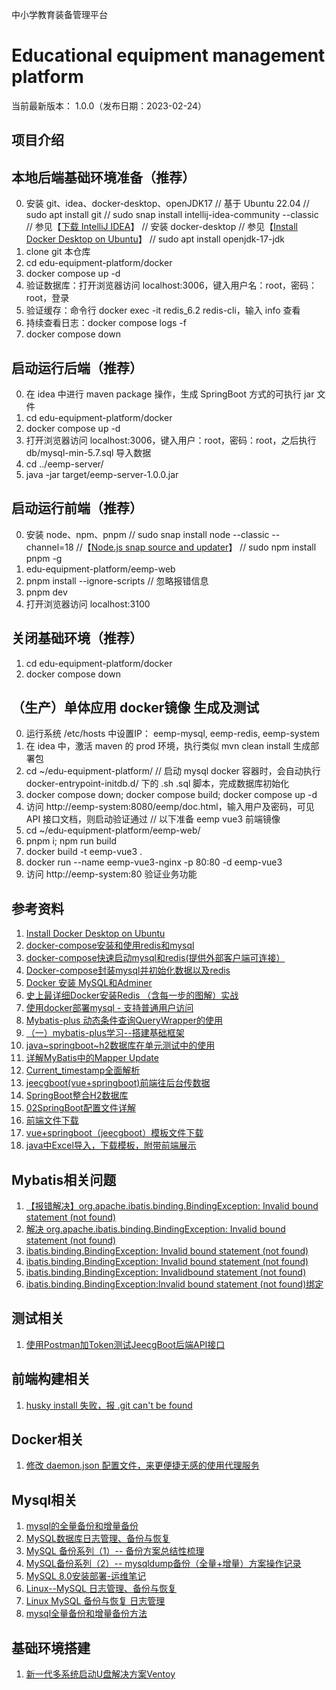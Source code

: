 
中小学教育装备管理平台

Educational equipment management platform
==========================

当前最新版本： 1.0.0（发布日期：2023-02-24） 


项目介绍
-----------------------------------


本地后端基础环境准备（推荐）
-----------------------------------
0. 安装 git、idea、docker-desktop、openJDK17
// 基于 Ubuntu 22.04
// sudo apt install git
// sudo snap install intellij-idea-community --classic   // 参见【[下载 IntelliJ IDEA](https://www.jetbrains.com.cn/idea/download/#section=linux)】
// 安装 docker-desktop                                    // 参见【[Install Docker Desktop on Ubuntu](https://docs.docker.com/desktop/install/ubuntu/)】
// sudo apt install openjdk-17-jdk
1. clone git 本仓库
2. cd edu-equipment-platform/docker
3. docker compose up -d
4. 验证数据库：打开浏览器访问 localhost:3006，键入用户名：root，密码：root，登录
5. 验证缓存：命令行 docker exec -it redis_6.2 redis-cli，输入 info 查看
6. 持续查看日志：docker compose logs -f
7. docker compose down


启动运行后端（推荐）
-----------------------------------
0. 在 idea 中进行 maven package 操作，生成 SpringBoot 方式的可执行 jar 文件
1. cd edu-equipment-platform/docker
2. docker compose up -d
3. 打开浏览器访问 localhost:3006，键入用户：root，密码：root，之后执行 db/mysql-min-5.7.sql 导入数据
4. cd ../eemp-server/
5. java -jar target/eemp-server-1.0.0.jar

启动运行前端（推荐）
-----------------------------------
0. 安装 node、npm、pnpm
// sudo snap install node --classic --channel=18    //【[Node.js snap source and updater](https://github.com/nodejs/snap)】
// sudo npm install pnpm -g
1. edu-equipment-platform/eemp-web
2. pnpm install --ignore-scripts                    // 忽略报错信息
3. pnpm dev
4. 打开浏览器访问 localhost:3100

关闭基础环境（推荐）
-----------------------------------
1. cd edu-equipment-platform/docker
2. docker compose down

（生产）单体应用 docker镜像 生成及测试
-----------------------------------
0. 运行系统 /etc/hosts 中设置IP： eemp-mysql, eemp-redis, eemp-system
1. 在 idea 中，激活 maven 的 prod 环境，执行类似 mvn clean install 生成部署包
2. cd ~/edu-equipment-platform/
   // 启动 mysql docker 容器时，会自动执行 docker-entrypoint-initdb.d/ 下的 .sh .sql 脚本，完成数据库初始化
3. docker compose down; docker compose build; docker compose up -d
4. 访问 http://eemp-system:8080/eemp/doc.html，输入用户及密码，可见 API 接口文档，则启动验证通过
   // 以下准备 eemp vue3 前端镜像
5. cd ~/edu-equipment-platform/eemp-web/
6. pnpm i; npm run build
7. docker build -t eemp-vue3 .
8. docker run --name eemp-vue3-nginx -p 80:80 -d eemp-vue3
9. 访问 http://eemp-system:80 验证业务功能


参考资料
-----------------------------------
1. [Install Docker Desktop on Ubuntu](https://docs.docker.com/desktop/install/ubuntu/)
2. [docker-compose安装和使用redis和mysql](https://blog.csdn.net/jiangjun_dao519/article/details/125072623)
3. [docker-compose快速启动mysql和redis(提供外部客户端可连接）](https://blog.csdn.net/weixin_42547724/article/details/128053759)
4. [Docker-compose封装mysql并初始化数据以及redis](http://www.manongjc.com/detail/56-ytybcufiprnvbkz.html)
5. [Docker 安装 MySQL和Adminer](https://blog.csdn.net/chinaxsw/article/details/103573495)
6. [史上最详细Docker安装Redis （含每一步的图解）实战](https://blog.csdn.net/weixin_45821811/article/details/116211724)
7. [使用docker部署mysql - 支持普通用户访问](http://www.coolpython.net/informal_essay/20-07/docker-deploy-mysql.html)
8. [Mybatis-plus 动态条件查询QueryWrapper的使用](https://blog.csdn.net/qq_26383975/article/details/119646390)
9. [（一）mybatis-plus学习--搭建基础框架](https://blog.csdn.net/qq_59159431/article/details/126972102)
10. [java~springboot~h2数据库在单元测试中的使用](https://www.cnblogs.com/lori/p/9684946.html)
11. [详解MyBatis中的Mapper Update](https://www.python100.com/html/108468.html)
12. [Current_timestamp全面解析](https://www.python100.com/html/113151.html)
13. [jeecgboot(vue+springboot)前端往后台传数据](https://zhuanlan.zhihu.com/p/610027414)
14. [SpringBoot整合H2数据库](https://blog.csdn.net/qq_46921028/article/details/129958593)
15. [02SpringBoot配置文件详解](https://blog.csdn.net/nie13739606256/article/details/123068340)
16. [前端文件下载](https://blog.csdn.net/m0_63685436/article/details/128165236)
17. [vue+springboot（jeecgboot）模板文件下载](https://zhuanlan.zhihu.com/p/549528178)
18. [java中Excel导入，下载模板，附带前端展示](https://codeleading.com/article/92135113000/)

Mybatis相关问题
-----------------------------------
1. [【报错解决】org.apache.ibatis.binding.BindingException: Invalid bound statement (not found)](https://blog.csdn.net/qq_50914927/article/details/127091350)
2. [解决 org.apache.ibatis.binding.BindingException: Invalid bound statement (not found)](https://blog.csdn.net/weixin_43570367/article/details/103147854)
3. [ibatis.binding.BindingException: Invalid bound statement (not found)](https://blog.csdn.net/qq_43780761/article/details/126494026)
4. [ibatis.binding.BindingException: Invalid bound statement (not found)](https://blog.csdn.net/m0_51666376/article/details/132330112)
2. [ibatis.binding.BindingException: Invalidbound statement (not found)](https://blog.csdn.net/m0_49499183/article/details/122082333)
3. [ibatis.binding.BindingException:Invalid bound statement (not found)绑定](https://blog.csdn.net/mfysss/article/details/129715505)

测试相关
-----------------------------------
1. [使用Postman加Token测试JeecgBoot后端API接口](https://blog.csdn.net/daqiang012/article/details/120305574)

前端构建相关
-----------------------------------
1. [husky install 失败，报 .git can't be found](https://blog.csdn.net/chengyikang20/article/details/131700318)

Docker相关
-----------------------------------
1. [修改 daemon.json 配置文件，来更便捷无感的使用代理服务](https://dockerproxy.com/docs)

Mysql相关
-----------------------------------
1. [mysql的全量备份和增量备份](https://blog.csdn.net/weixin_46471601/article/details/123334517)
2. [MySQL数据库日志管理、备份与恢复](https://blog.csdn.net/A1100886/article/details/131286220)
3. [MySQL 备份系列（1）-- 备份方案总结性梳理](https://www.cnblogs.com/kevingrace/p/6112565.html)
4. [MySQL备份系列（2）-- mysqldump备份（全量+增量）方案操作记录](https://www.cnblogs.com/kevingrace/p/6114979.html)
5. [MySQL 8.0安装部署-运维笔记](https://www.cnblogs.com/kevingrace/p/10482469.html)
6. [Linux--MySQL 日志管理、备份与恢复](https://www.cnblogs.com/GXJ19900412nt/p/15249454.html)
7. [Linux MySQL 备份与恢复 日志管理](https://betheme.net/houduan/157261.html)
8. [mysql全量备份和增量备份方法](https://blog.csdn.net/weixin_38301116/article/details/130848151)

基础环境搭建
-----------------------------------
1. [新一代多系统启动U盘解决方案Ventoy](https://www.ventoy.net/cn/index.html)
